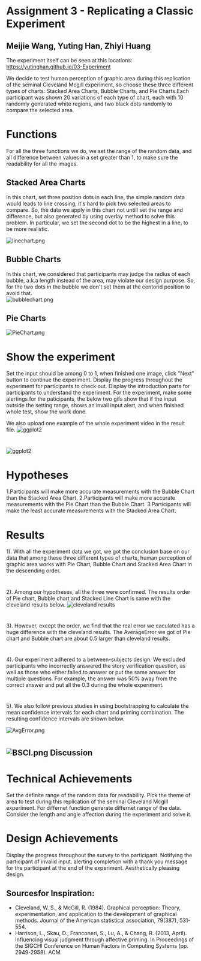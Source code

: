 Assignment 3 - Replicating a Classic Experiment  
===
Meijie Wang, Yuting Han, Zhiyi Huang
-------


The experiment itself can be seen at this locations: 
https://yutinghan.github.io/03-Experiment

We decide to test human perception of graphic area during this replication of the seminal Cleveland Mcgill experiment, so choose these three different types of charts: Stacked Area Charts, Bubble Charts, and Pie Charts.Each participant was shown 20 variations of each type of chart, each with 10 randomly generated white regions, and two black dots randomly to compare the selected area.

Functions
===
For all the three functions we do, we set the range of the random data, and all difference between values in a set greater than 1, to make sure the readability for all the images.

Stacked Area Charts
------
In this chart, set three position dots in each line, the simple random data would leads to line crossing, it's hard to pick two selected areas to compare. So, the data we apply in this chart not untill set the range and difference, but also generated by using overlay method to solve this problem.
In particular, we set the second dot to be the highest in a line, to be more realistic.

![linechart.png](img/linechart.png)

Bubble Charts
-------
In this chart, we considered that participants may judge the radius of each bubble, a.k.a length instead of the area, may violate our design purpose. So, for the two dots in the bubble we don't set them at the centorid position to avoid that.  
![bubblechart.png](img/bubblechart.png)

Pie Charts
------
![PieChart.png](img/PieChart.png)

Show the experiment
===
Set the input should be among 0 to 1, when finished one image, click "Next" button to continue the experiment.
Display the progress throughout the experiment for participants to check out.
Display the introduction parts for participants to understand the experiment.
For the experiment, make some alertings for the paticipants, the below two gifs show that if the input outside the setting range, shows an invail input alert, and when finished whole test, show the work done. 

We also upload one example of the whole experiment video in the result file.
![ggplot2](Show1.gif)
# 
![ggplot2](Show2.gif)


Hypotheses
===
1.Participants will make more accurate measurements with the Bubble Chart than the Stacked Area Chart.
2.Participants will make more accurate measurements with the Pie Chart than the Bubble Chart.
3.Participants will make the least accurate measurements with the Stacked Area Chart.


Results
===
1). With all the experiment data we got, we got the conclusion base on our data that among these three different types of charts, human perception of graphic area works with Pie Chart, Bubble Chart and Stacked Area Chart in the descending order.
#
2). Among our hypotheses, all the three were confirmed. The results order of Pie chart, Bubble chart and Stacked Line Chart is same with the cleveland results below. 
![cleveland results](img/cleveland-results.png)
#
3). However, except the order, we find that the real error we caculated has a huge difference with the cleveland results. The AverageError we got of Pie chart and Bubble chart are about 0.5 larger than cleveland results. 
#
4). Our experiment adhered to a between-subjects design. We excluded participants who incorrectly answered the story verification question, as well as those who either failed to answer or put the same answer for multiple questions. For example, the answer was 50% away from the correct answer and put all the 0.3 during the whole experiment.
#
5). We also follow previous studies in using bootstrapping to calculate the mean confidence intervals for each chart and
priming combination. The resulting confidence intervals are shown below.

![AvgError.png](result/AvgError.png)
#
![BSCI.png](result/BSCI.png)
Discussion 
------









Technical Achievements
===
Set the definite range of the random data for readability.
Pick the theme of area to test during this replication of the seminal Cleveland Mcgill experiment.
For differnet function generate differnet range of the data.
Consider the length and angle affection during the experiment and solve it.


Design Achievements
===
Display the progress throughout the survey to the participant.
Notifying the participant of invalid input.
alerting completion with a thank you message for the participant at the end of the experiment.
Aesthetically pleasing design.




Sourcesfor Inspiration:
-----
- Cleveland, W. S., & McGill, R. (1984). Graphical perception: Theory, experimentation, and application to the development of graphical methods. Journal of the American statistical association, 79(387), 531-554.
- Harrison, L., Skau, D., Franconeri, S., Lu, A., & Chang, R. (2013, April). Influencing visual judgment through affective priming. In Proceedings of the SIGCHI Conference on Human Factors in Computing Systems (pp. 2949-2958). ACM.


